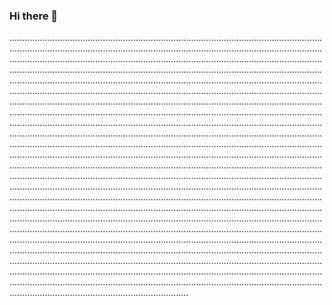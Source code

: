 ### Hi there 👋

.......................................................................................................................................................................................................................................................................................................................................................................................................................................................................................................................................................................................................................................................................................................................................................................................................................................................................................................................................................................................................................................................................................................................................................................................................................................................................................................................................................................................................................................................................................................................................................................................................................................................................................................................................................................................................................................................................................................................................................................................................................................................................................................................................................................................................................................................................................................................................................................................................................................................................................................................................................................................................................................................................................................................................................................................................................................................................................................................................................................................................................................................................................................................................................................